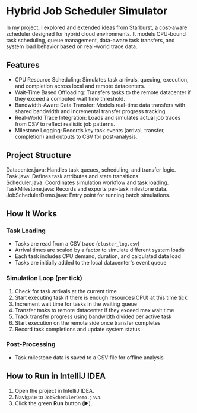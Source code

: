 # Hybrid Job Scheduler Simulator

In my project, I explored and extended ideas from Starburst, a cost-aware scheduler designed for hybrid cloud environments.
It models CPU-bound task scheduling, queue management, data-aware task transfers, and system load behavior based on real-world trace data.

## Features

- CPU Resource Scheduling: Simulates task arrivals, queuing, execution, and completion across local and remote datacenters.
- Wait-Time Based Offloading: Transfers tasks to the remote datacenter if they exceed a computed wait time threshold.
- Bandwidth-Aware Data Transfer: Models real-time data transfers with shared bandwidth and incremental transfer progress tracking.
- Real-World Trace Integration: Loads and simulates actual job traces from CSV to reflect realistic job patterns.
- Milestone Logging: Records key task events (arrival, transfer, completion) and outputs to CSV for post-analysis.


## Project Structure

Datacenter.java: Handles task queues, scheduling, and transfer logic.  
Task.java: Defines task attributes and state transitions.  
Scheduler.java: Coordinates simulation workflow and task loading.  
TaskMilestone.java: Records and exports per-task milestone data.  
JobSchedulerDemo.java: Entry point for running batch simulations.  

## How It Works

### Task Loading
- Tasks are read from a CSV trace (`cluster_log.csv`)
- Arrival times are scaled by a factor to simulate different system loads
- Each task includes CPU demand, duration, and calculated data load
- Tasks are initially added to the local datacenter's event queue

### Simulation Loop (per tick)
1. Check for task arrivals at the current time
2. Start executing task if there is enough resources(CPU) at this time tick
3. Increment wait time for tasks in the waiting queue
4. Transfer tasks to remote datacenter if they exceed max wait time
5. Track transfer progress using bandwidth divided per active task
6. Start execution on the remote side once transfer completes
7. Record task completions and update system status

### Post-Processing
- Task milestone data is saved to a CSV file for offline analysis

## How to Run in IntelliJ IDEA

1. Open the project in IntelliJ IDEA.
2. Navigate to `JobSchedulerDemo.java`.
3. Click the green **Run** button (▶️).
